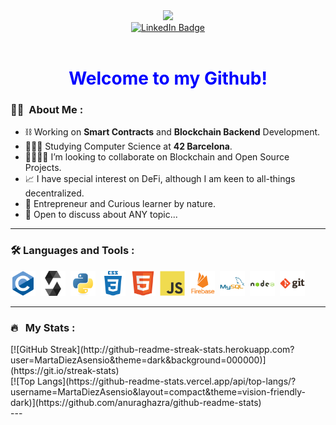 <div id="header" align="center">
  <img src="https://media.giphy.com/media/v1.Y2lkPTc5MGI3NjExdnlib3hsdm5yYWFjZ3Q4OWEwamk5a2V2cGZuNzNreXNkMnVkdjltdSZlcD12MV9pbnRlcm5hbF9naWZfYnlfaWQmY3Q9cw/SlKBbQNNZNfcPRWYW7/giphy.gif" width="100"/>
</div>

<div id="badges" align="center">
  <a href="www.linkedin.com/in/marta-diez-asensio">
    <img src="https://img.shields.io/badge/LinkedIn-blue?style=for-the-badge&logo=linkedin&logoColor=white" alt="LinkedIn Badge"/>
  </a>
</div>

<div id="views" align="center">
   <img src="https://komarev.com/ghpvc/?username=MartaDiezAsensio&style=flat-square&color=blue" alt=""/>
</div>

<h1 align="center" style="color:blue;">Welcome to my Github!</h1>

### :woman_technologist: &nbsp;About Me :

- ⛓️ Working on **Smart Contracts** and **Blockchain Backend** Development. 
- 👩🏽‍💻 Studying Computer Science at **42 Barcelona**. 
- 🫱🏽‍🫲🏾 I’m looking to collaborate on Blockchain and Open Source Projects.
- 📈 I have special interest on DeFi, although I am keen to all-things decentralized.
- 🔎 Entrepreneur and Curious learner by nature. 
- 💬 Open to discuss about ANY topic...

---

### :hammer_and_wrench: Languages and Tools :
<div>
  <img src="https://github.com/devicons/devicon/blob/master/icons/c/c-original.svg"  title="C" alt="C" width="40" height="40"/>&nbsp;
  <img src="https://github.com/devicons/devicon/blob/master/icons/solidity/solidity-original.svg"  title="Solidity" alt="Solidity" width="40" height="40"/>&nbsp;
  <img src="https://github.com/devicons/devicon/blob/master/icons/python/python-original.svg"  title="Python" alt="Python" width="40" height="40"/>&nbsp;
  <img src="https://github.com/devicons/devicon/blob/master/icons/css3/css3-plain-wordmark.svg"  title="CSS3" alt="CSS" width="40" height="40"/>&nbsp;
  <img src="https://github.com/devicons/devicon/blob/master/icons/html5/html5-original.svg" title="HTML5" alt="HTML" width="40" height="40"/>&nbsp;
  <img src="https://github.com/devicons/devicon/blob/master/icons/javascript/javascript-original.svg" title="JavaScript" alt="JavaScript" width="40" height="40"/>&nbsp;
  <img src="https://github.com/devicons/devicon/blob/master/icons/firebase/firebase-plain-wordmark.svg" title="Firebase" alt="Firebase" width="40" height="40"/>&nbsp;
  <img src="https://github.com/devicons/devicon/blob/master/icons/mysql/mysql-original-wordmark.svg" title="MySQL"  alt="MySQL" width="40" height="40"/>&nbsp;
  <img src="https://github.com/devicons/devicon/blob/master/icons/nodejs/nodejs-original-wordmark.svg" title="NodeJS" alt="NodeJS" width="40" height="40"/>&nbsp;
  <img src="https://github.com/devicons/devicon/blob/master/icons/git/git-original-wordmark.svg" title="Git" **alt="Git" width="40" height="40"/>
</div>

---

### 🔥 &nbsp; My Stats :
<div>
[![GitHub Streak](http://github-readme-streak-stats.herokuapp.com?user=MartaDiezAsensio&theme=dark&background=000000)](https://git.io/streak-stats)
</div>

<div>
[![Top Langs](https://github-readme-stats.vercel.app/api/top-langs/?username=MartaDiezAsensio&layout=compact&theme=vision-friendly-dark)](https://github.com/anuraghazra/github-readme-stats)
</div>
---



